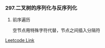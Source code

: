 ### 297.二叉树的序列化与反序列化

1. 前序遍历 
   
   空节点用特殊字符代替，节点之间插入分隔符

[Leetcode Link](https://leetcode-cn.com/problems/serialize-and-deserialize-binary-tree/)